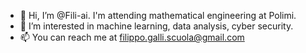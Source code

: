 - 👋 Hi, I’m @Fili-ai. I'm attending mathematical engineering at Polimi.
- 👀 I’m interested in machine learning, data analysis, cyber security.
- 📫 You can reach me at filippo.galli.scuola@gmail.com

<!---
Fili-ai/Fili-ai is a ✨ special ✨ repository because its `README.md` (this file) appears on your GitHub profile.
You can click the Preview link to take a look at your changes.
--->
